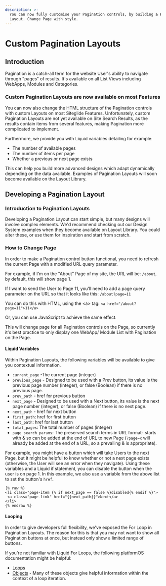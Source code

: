 ```yaml
---
description: >-
  You can now fully customise your Pagination controls, by building a Pagination
  Layout. Change Page with style.
---
```


# Custom Pagination Layouts

## Introduction

Pagination is a catch-all term for the website User's ability to navigate through "pages" of results. It's available on all List Views including WebApps, Modules and Categories.

### Custom Pagination Layouts are now available on most Features

You can now also change the HTML structure of the Pagination controls with custom Layouts on most Siteglide Features. Unfortunately, custom Pagination Layouts are not yet available on Site Search Results, as the results contain items from several features, making Pagination more complicated to implement.

Furthermore, we provide you with Liquid variables detailing for example:

* The number of available pages
* The number of items per page
* Whether a previous or next page exists

This can help you build more advanced designs which adapt dynamically depending on the data available. Examples of Pagination Layouts will soon become available on the Layout Library.

## Developing a Pagination Layout

### Introduction to Pagination Layouts

Developing a Pagination Layout can start simple, but many designs will involve complex elements.  We'd recommend checking out our Design System examples when they become available on Layout Library. You could alter these, or use them for inspiration and start from scratch.&#x20;

### How to Change Page

In order to make a Pagination control button functional, you need to refresh the current Page with a modified URL query parameter.&#x20;

For example, if I'm on the "About" Page of my site, the URL will be: `/about`, by default, this will show page 1.

If I want to send the User to Page 11, you'll need to add a page query parameter on the URL so that it looks like this: `/about?page=11`

You can do this with HTML, using the \<a> tag: `<a href="/about?page=11">11</a>`&#x20;

Or, you can use JavaScript to achieve the same effect.&#x20;

This will change page for all Pagination controls on the Page, so currently it's best practice to only display one WebApp/ Module List  with Pagination on the Page.

#### Liquid Variables

Within Pagination Layouts, the following variables will be available to give you contextual information.&#x20;

* `current_page`  -The current page (integer) &#x20;
* `previous_page` - Designed to be used with a Prev button, its value is the previous page number (integer), or false (Boolean) if there is no previous page.
* `prev_path` -  href for previous button
* `next_page` - Designed to be used with a Next button, its value is the next page number (integer), or false (Boolean) if there is no next page.
* `next_path` - href for next button
* `first_path`: href for first button
* `last_path`: href for last button
* `total_pages`: The total number of pages (integer)
* `page_search_params`: The preserved search terms in URL format- starts with & so can be added at the end of URL to new Page (`?page=x` will already be added at the end of a URL, so a prevailing & is appropriate).&#x20;

For example, you might have a button which will take Users to the next Page, but it might be helpful to know whether or not a next page exists (otherwise, the User will see an error when they navigate). Using these variables and a Liquid if statement, you can disable the button when the user is on page 1. In this example, we also use a variable from the above list to set the button's `href`.

```liquid
{% raw %}
<li class="page-item {% if next_page == false %}disabled{% endif %}">
 <a class="page-link" href="{{next_path}}">Next</a>
</li>
{% endraw %}
```

#### Looping

In order to give developers full flexibility, we've exposed the For Loop in Pagination Layouts. The reason for this is that you may not want to show all Pagination buttons at once, but instead only show a limited range of buttons.

If you're not familiar with Liquid For Loops, the following platformOS documentation might be helpful:

* [Loops](https://documentation.platformos.com/api-reference/liquid/loops)
* [Objects](https://documentation.platformos.com/api-reference/liquid/objects) - Many of these objects give helpful information within the context of a loop iteration.
